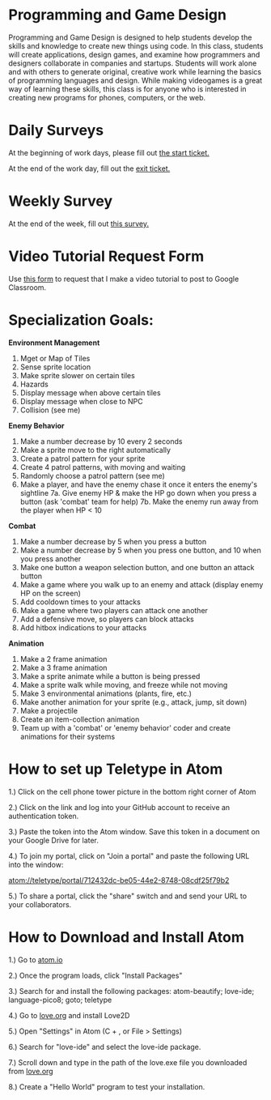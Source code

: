 # Programming and Game Design

Programming and Game Design is designed to help students develop the skills and knowledge to create new things using code.  In this class, students will create applications, design games, and examine how programmers and designers collaborate in companies and startups. Students will work alone and with others to generate original, creative work while learning the basics of programming languages and design. While making videogames is a great way of learning these skills, this class is for anyone who is interested in creating new programs for phones, computers, or the web.

# Daily Surveys

At the beginning of work days, please fill out [the start ticket.](https://docs.google.com/forms/d/e/1FAIpQLScl63iNuSid26yXDK3pl-FUGgjr4Wkv2henoI2bOL1pQGVO1g/viewform?usp=sf_link)

At the end of the work day, fill out the [exit ticket.](https://docs.google.com/forms/d/e/1FAIpQLSd2ubb-lGUHwIw57TuF5zFAWwtwL-AGvBunBdw87x6gpuyw-A/viewform?usp=sf_link)

# Weekly Survey

At the end of the week, fill out [this survey.](https://docs.google.com/forms/d/1DidB9yXJmA7EVDSTZHvamRLc7hnDxJq_KfaXKCUKPlU/edit#responses)

# Video Tutorial Request Form

Use [this form](https://docs.google.com/forms/d/e/1FAIpQLScTBXjQznk7u_SGysinN7g7dvHHg8paaaRecKdMOuyegke6Qg/viewform?usp=sf_link) to request that I make a video tutorial to post to Google Classroom.

# Specialization Goals:

**Environment Management**
1. Mget or Map of Tiles
2. Sense sprite location
3. Make sprite slower on certain tiles
4. Hazards
5. Display message when above certain tiles
6. Display message when close to NPC
7. Collision (see me)

**Enemy Behavior**
1. Make a number decrease by 10 every 2 seconds
2. Make a sprite move to the right automatically
3. Create a patrol pattern for your sprite
4. Create 4 patrol patterns, with moving and waiting
5. Randomly choose a patrol pattern (see me)
6. Make a player, and have the enemy chase it once it enters the enemy's sightline
7a. Give enemy HP & make the HP go down when you press a button (ask 'combat' team for help)
7b. Make the enemy run away from the player when HP < 10

**Combat**
1. Make a number decrease by 5 when you press a button
2. Make a number decrease by 5 when you press one button, and 10 when you press another
3. Make one button a weapon selection button, and one button an attack button
4. Make a game where you walk up to an enemy and attack (display enemy HP on the screen)
5. Add cooldown times to your attacks
6. Make a game where two players can attack one another
7. Add a defensive move, so players can block attacks
8. Add hitbox indications to your attacks

**Animation**
1. Make a 2 frame animation
2. Make a 3 frame animation
3. Make a sprite animate while a button is being pressed
4. Make a sprite walk while moving, and freeze while not moving
5. Make 3 environmental animations (plants, fire, etc.)
6. Make another animation for your sprite (e.g., attack, jump, sit down)
7. Make a projectile
8. Create an item-collection animation
9. Team up with a 'combat' or 'enemy behavior' coder and create animations for their systems

# How to set up Teletype in Atom

1.) Click on the cell phone tower picture in the bottom right corner of Atom

2.) Click on the link and log into your GitHub account to receive an authentication token.

3.) Paste the token into the Atom window. Save this token in a document on your Google Drive for later.

4.) To join my portal, click on "Join a portal" and paste the following URL into the window: 

   [atom://teletype/portal/712432dc-be05-44e2-8748-08cdf25f79b2](atom://teletype/portal/712432dc-be05-44e2-8748-08cdf25f79b2)

5.) To share a portal, click the "share" switch and and send your URL to your collaborators.

# How to Download and Install Atom

1.) Go to [atom.io](atom.io)

2.) Once the program loads, click "Install Packages"

3.) Search for and install the following packages: atom-beautify; love-ide; language-pico8; goto; teletype
    
4.) Go to [love.org](https://love2d.org/) and install Love2D

5.) Open "Settings" in Atom (C + , or File > Settings)

6.) Search for "love-ide" and select the love-ide package.

7.) Scroll down and type in the path of the love.exe file you downloaded from [love.org](https://love2d.org/)

8.) Create a "Hello World" program to test your installation.
